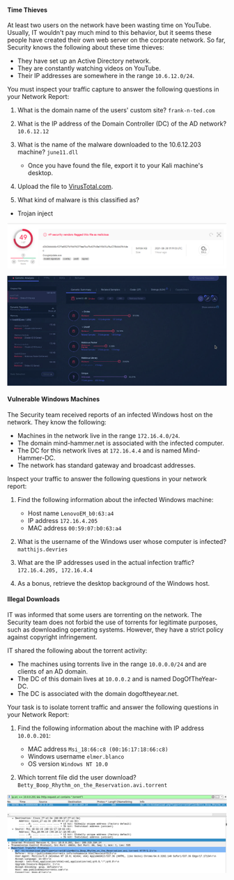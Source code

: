 #### Time Thieves

At least two users on the network have been wasting time on YouTube. Usually, IT wouldn't pay much mind to this behavior, but it seems these people have created their own web server on the corporate network. So far, Security knows the following about these time thieves:

- They have set up an Active Directory network.
- They are constantly watching videos on YouTube.
- Their IP addresses are somewhere in the range `10.6.12.0/24`.

You must inspect your traffic capture to answer the following questions in your Network Report:
1. What is the domain name of the users' custom site? `frank-n-ted.com`
2. What is the IP address of the Domain Controller (DC) of the AD network? `10.6.12.12`
3. What is the name of the malware downloaded to the 10.6.12.203 machine? `june11.dll`

   - Once you have found the file, export it to your Kali machine's desktop.

4. Upload the file to [VirusTotal.com](https://www.virustotal.com/gui/).
5. What kind of malware is this classified as?

  - Trojan inject

![alt_text](network/Virus_total.png)

![alt_text](network/Genetics.png)  

#### Vulnerable Windows Machines

The Security team received reports of an infected Windows host on the network. They know the following:
- Machines in the network live in the range `172.16.4.0/24`.
- The domain mind-hammer.net is associated with the infected computer.
- The DC for this network lives at `172.16.4.4` and is named Mind-Hammer-DC.
- The network has standard gateway and broadcast addresses.

Inspect your traffic to answer the following questions in your network report:

1. Find the following information about the infected Windows machine:

    - Host name `LenovoEM_b0:63:a4`
    - IP address `172.16.4.205`
    - MAC address `00:59:07:b0:63:a4`

2. What is the username of the Windows user whose computer is infected? `matthijs.devries`
3. What are the IP addresses used in the actual infection traffic? `172.16.4.205, 172.16.4.4`
4. As a bonus, retrieve the desktop background of the Windows host.


#### Illegal Downloads

IT was informed that some users are torrenting on the network. The Security team does not forbid the use of torrents for legitimate purposes, such as downloading operating systems. However, they have a strict policy against copyright infringement.

IT shared the following about the torrent activity:

- The machines using torrents live in the range `10.0.0.0/24` and are clients of an AD domain.
- The DC of this domain lives at `10.0.0.2` and is named DogOfTheYear-DC.
- The DC is associated with the domain dogoftheyear.net.

Your task is to isolate torrent traffic and answer the following questions in your Network Report:

1. Find the following information about the machine with IP address `10.0.0.201`:

    - MAC address `Msi_18:66:c8 (00:16:17:18:66:c8)`
    - Windows username `elmer.blanco`
    - OS version `Windows NT 10.0`

2. Which torrent file did the user download? `Betty_Boop_Rhythm_on_the_Reservation.avi.torrent`

![alt_text](network/BitTorrent_grab.png)
